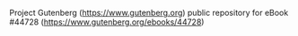 Project Gutenberg (https://www.gutenberg.org) public repository for eBook #44728 (https://www.gutenberg.org/ebooks/44728)
